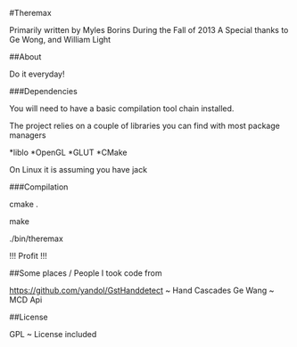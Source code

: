 #Theremax

Primarily written by Myles Borins
During the Fall of 2013
A Special thanks to Ge Wong, and William Light

##About

Do it everyday!

###Dependencies

You will need to have a basic compilation tool chain installed.

The project relies on a couple of libraries you can find with most package managers

*liblo
*OpenGL
*GLUT
*CMake

On Linux it is assuming you have jack

###Compilation

cmake .

make

./bin/theremax

!!! Profit !!!

##Some places / People I took code from

https://github.com/yandol/GstHanddetect ~ Hand Cascades
Ge Wang ~ MCD Api


##License

GPL ~ License included
